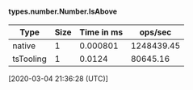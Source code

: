 #### types.number.Number.IsAbove

| Type | Size       | Time in ms | ops/sec |
|------|------------|------------|---------|
| native | 1 | 0.000801 | 1248439.45 |
| tsTooling | 1 | 0.0124 | 80645.16 |

[2020-03-04 21:36:28 (UTC)]
